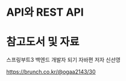 API와 REST API
===


참고도서 및 자료
====

스프링부트3 백엔드 개발자 되기 자바편 저자 신선영

https://brunch.co.kr/@ogaa2143/30



